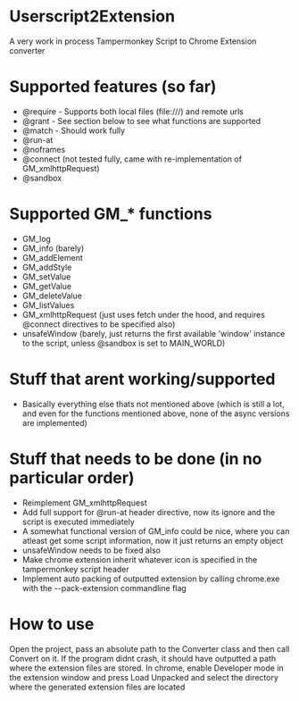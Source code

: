 # Userscript2Extension
 A very work in process Tampermonkey Script to Chrome Extension converter

# Supported features (so far)
 * @require - Supports both local files (file:///) and remote urls
 * @grant - See section below to see what functions are supported
 * @match - Should work fully
 * @run-at
 * @noframes
 * @connect (not tested fully, came with re-implementation of GM_xmlhttpRequest)
 * @sandbox

# Supported GM_* functions
 * GM_log
 * GM_info (barely)
 * GM_addElement
 * GM_addStyle
 * GM_setValue
 * GM_getValue
 * GM_deleteValue
 * GM_listValues
 * GM_xmlhttpRequest (just uses fetch under the hood, and requires @connect directives to be specified also)
 * unsafeWindow (barely, just returns the first available 'window' instance to the script, unless @sandbox is set to MAIN_WORLD)

# Stuff that arent working/supported
 * Basically everything else thats not mentioned above (which is still a lot, and even for the functions mentioned above, none of the async versions are implemented)

# Stuff that needs to be done (in no particular order)
 * Reimplement GM_xmlhttpRequest
 * Add full support for @run-at header directive, now its ignore and the script is executed immediately
 * A somewhat functional version of GM_info could be nice, where you can atleast get some script information, now it just returns an empty object
 * unsafeWindow needs to be fixed also
 * Make chrome extension inherit whatever icon is specified in the tampermonkey script header
 * Implement auto packing of outputted extension by calling chrome.exe with the --pack-extension commandline flag

# How to use
 Open the project, pass an absolute path to the Converter class and then call Convert on it.
 If the program didnt crash, it should have outputted a path where the extension files are stored.
 In chrome, enable Developer mode in the extension window and press Load Unpacked and select the directory
 where the generated extension files are located

